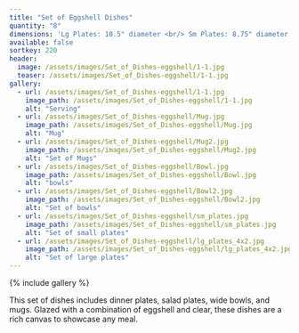 ```yaml
---
title: "Set of Eggshell Dishes"
quantity: "8"
dimensions: 'Lg Plates: 10.5" diameter <br/> Sm Plates: 8.75" diameter <br/> Bowls: 2.5" high, 7.25" diameter <br/> Mugs: 4-4.3" high, 4-4.5" diameter <br/>'
available: false
sortkey: 220
header:
  image: /assets/images/Set_of_Dishes-eggshell/1-1.jpg
  teaser: /assets/images/Set_of_Dishes-eggshell/1-1.jpg
gallery:
  - url: /assets/images/Set_of_Dishes-eggshell/1-1.jpg
    image_path: /assets/images/Set_of_Dishes-eggshell/1-1.jpg
    alt: "Serving"
  - url: /assets/images/Set_of_Dishes-eggshell/Mug.jpg
    image_path: /assets/images/Set_of_Dishes-eggshell/Mug.jpg
    alt: "Mug"
  - url: /assets/images/Set_of_Dishes-eggshell/Mug2.jpg
    image_path: /assets/images/Set_of_Dishes-eggshell/Mug2.jpg
    alt: "Set of Mugs"
  - url: /assets/images/Set_of_Dishes-eggshell/Bowl.jpg
    image_path: /assets/images/Set_of_Dishes-eggshell/Bowl.jpg
    alt: "bowls"
  - url: /assets/images/Set_of_Dishes-eggshell/Bowl2.jpg
    image_path: /assets/images/Set_of_Dishes-eggshell/Bowl2.jpg
    alt: "Set of bowls"
  - url: /assets/images/Set_of_Dishes-eggshell/sm_plates.jpg
    image_path: /assets/images/Set_of_Dishes-eggshell/sm_plates.jpg
    alt: "Set of small plates"
  - url: /assets/images/Set_of_Dishes-eggshell/lg_plates_4x2.jpg
    image_path: /assets/images/Set_of_Dishes-eggshell/lg_plates_4x2.jpg
    alt: "Set of large plates"
---
```


{% include gallery %}

This set of dishes includes dinner plates, salad plates, wide bowls, and mugs. Glazed with a combination of eggshell and clear, these dishes are a rich canvas to showcase any meal.

